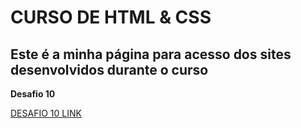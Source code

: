 # CURSO DE HTML & CSS

## Este é a minha página para acesso dos sites desenvolvidos durante o curso

**Desafio 10**

<a href="https://guimazzonetto.github.io/html-css/exercicios/desafios/d010/index.html" target="_blank">DESAFIO 10 LINK</a>
